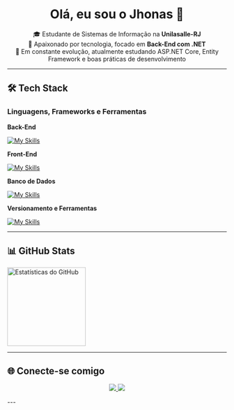 <h1 align="center">Olá, eu sou o Jhonas 👋</h1>

<p align="center">
🎓 Estudante de Sistemas de Informação na <strong>Unilasalle-RJ</strong><br>
🧠 Apaixonado por tecnologia, focado em <strong>Back-End com .NET</strong><br>
🚀 Em constante evolução, atualmente estudando ASP.NET Core, Entity Framework e boas práticas de desenvolvimento
</p>

---

## 🛠️ Tech Stack

### Linguagens, Frameworks e Ferramentas

**Back-End**
  
[![My Skills](https://skillicons.dev/icons?i=dotnet,cs,ruby&theme=dark)](https://skillicons.dev)

**Front-End**

[![My Skills](https://skillicons.dev/icons?i=react,angular,css&theme=dark)](https://skillicons.dev)

**Banco de Dados**

[![My Skills](https://skillicons.dev/icons?i=postgres,mysql)](https://skillicons.dev)

**Versionamento e Ferramentas**

[![My Skills](https://skillicons.dev/icons?i=git,github,docker)](https://skillicons.dev)

---

## 📊 GitHub Stats

<a href="https://github.com/jhonasgomesdev">
  <img height="180em" src="https://github-readme-stats.vercel.app/api?username=jhonasgomesdev&show_icons=true&theme=merko&count_private=true" alt="Estatísticas do GitHub" />
</a>

---

## 🌐 Conecte-se comigo
<p align="center">
  <a href="https://www.linkedin.com/in/jhonasgomes/">
    <img src="https://skillicons.dev/icons?i=linkedin" />
  </a>
  <a href="mailto:jhonas.prodev@gmail.com">
    <img src="https://skillicons.dev/icons?i=gmail" />
  </a>
</p>
---
